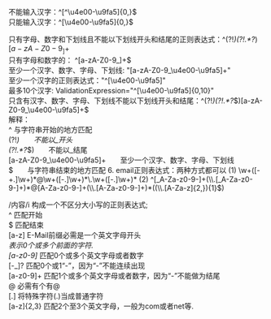 不能输入汉字：^[^\u4e00-\u9fa5]{0,}$   
只能输入汉字：^[\u4e00-\u9fa5]{0,}$      

只有字母、数字和下划线且不能以下划线开头和结尾的正则表达式：^(?!_)(?!.*?_$)[a-zA-Z0-9_]+$       
只有字母和数字的： ^[a-zA-Z0-9_]+$      
至少一个汉字、数字、字母、下划线: "[a-zA-Z0-9_\u4e00-\u9fa5]+"         
至少一个汉字的正则表达式："^[\u4e00-\u9fa5]"      
最多10个汉字: ValidationExpression="^[\u4e00-\u9fa5]{0,10}"      
只含有汉字、数字、字母、下划线不能以下划线开头和结尾：^(?!_)(?!.*?_$)[a-zA-Z0-9_\u4e00-\u9fa5]+$        
解释：   
^  与字符串开始的地方匹配   
(?!_)　　不能以_开头   
(?!.*?_$)　　不能以_结尾   
[a-zA-Z0-9_\u4e00-\u9fa5]+　　至少一个汉字、数字、字母、下划线   
$　　与字符串结束的地方匹配    
6. email正则表达式：两种方式都可以   
(1) \w+([-+.]\w+)*@\w+([-.]\w+)*\.\w+([-.]\w+)*   
(2) ^[_A-Za-z0-9-]+(\\.[_A-Za-z0-9-]+)*@[A-Za-z0-9-]+(\\.[A-Za-z0-9-]+)*((\\.[A-Za-z]{2,}){1}$)   
       
/内容/i   构成一个不区分大小写的正则表达式;      
^   匹配开始      
$   匹配结束      
[a-z]   E-Mail前缀必需是一个英文字母开头      
*表示0个或多个前面的字符.      
[a-z0-9]*   匹配0个或多个英文字母或者数字      
[-_]?   匹配0个或1“-”，因为“-”不能连续出现      
[a-z0-9]+   匹配1个或多个英文字母或者数字，因为“-”不能做为结尾      
@   必需有个有@      
[\.]   将特殊字符(.)当成普通字符      
[a-z]{2,3}   匹配2个至3个英文字母，一般为com或者net等.
